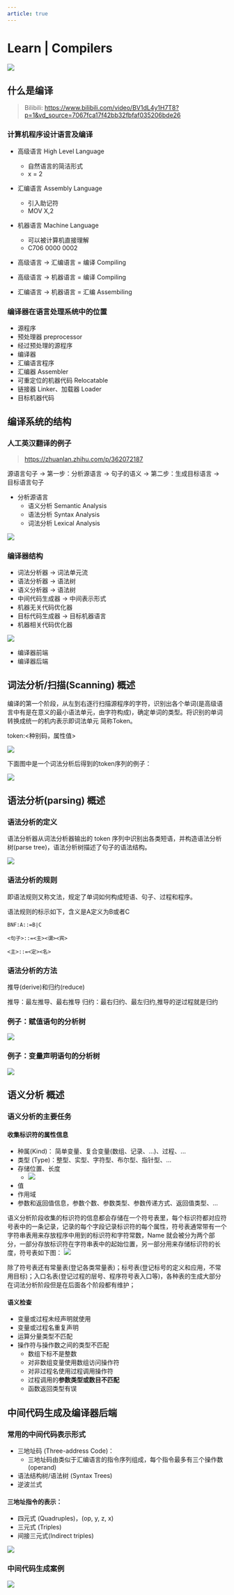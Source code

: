 ```yaml
---
article: true
---
```


# Learn | Compilers

![](/public-articles/learn-compilers.png)

## 什么是编译

> Bilibili: https://www.bilibili.com/video/BV1dL4y1H7T8?p=1&vd_source=7067fca17f42bb32fbfaf035206bde26

### 计算机程序设计语言及编译

- 高级语言  High Level Language
  - 自然语言的简洁形式
  - x = 2
- 汇编语言  Assembly Language
  - 引入助记符 
  - MOV X,2
- 机器语言  Machine Language
  - 可以被计算机直接理解
  - C706 0000 0002

- 高级语言 -> 汇编语言 = 编译 Compiling
- 高级语言 -> 机器语言 = 编译 Compiling
- 汇编语言 -> 机器语言 = 汇编 Assembiling

### 编译器在语言处理系统中的位置

- 源程序
- 预处理器 preprocessor
- 经过预处理的源程序
- 编译器
- 汇编语言程序
- 汇编器 Assembler
- 可重定位的机器代码  Relocatable
- 链接器  Linker、加载器 Loader
- 目标机器代码

## 编译系统的结构

### 人工英汉翻译的例子

> https://zhuanlan.zhihu.com/p/362072187

源语言句子 -> 第一步：分析源语言 -> 句子的语义 -> 第二步：生成目标语言 -> 目标语言句子

- 分析源语言
  - 语义分析  Semantic Analysis
  - 语法分析  Syntax Analysis
  - 词法分析  Lexical Analysis

![](https://pic1.zhimg.com/80/v2-030d08a420bca7456162086ecb04c704_720w.webp)


### 编译器结构

- 词法分析器 -> 词法单元流
- 语法分析器 -> 语法树
- 语义分析器 -> 语法树
- 中间代码生成器 -> 中间表示形式
- 机器无关代码优化器
- 目标代码生成器 -> 目标机器语言
- 机器相关代码优化器 

![](https://pic2.zhimg.com/80/v2-6c3637f5e5bbbc839e178f810c113895_720w.webp)
- 编译器前端
- 编译器后端

## 词法分析/扫描(Scanning) 概述

编译的第一个阶段，从左到右逐行扫描源程序的字符，识别出各个单词(是高级语言中有是在意义的最小语法单元，由字符构成)，确定单词的类型。将识别的单词转换成统一的机内表示即词法单元 简称Token。

token:<种别码，属性值>

![](https://pic4.zhimg.com/80/v2-51b995febf4f2e7c055cb0740c3f4527_720w.webp)

下面图中是一个词法分析后得到的token序列的例子：

![](https://pic3.zhimg.com/80/v2-7c6928e62b7657127220f05fc9083822_720w.webp)

## 语法分析(parsing) 概述

### 语法分析的定义

语法分析器从词法分析器输出的 token 序列中识别出各类短语，并构造语法分析树(parse tree)，语法分析树描述了句子的语法结构。

![](https://pic4.zhimg.com/80/v2-4c011627644419f6eed405c9ef739ff7_720w.webp)

### 语法分析的规则

即语法规则又称文法，规定了单词如何构成短语、句子、过程和程序。

语法规则的标示如下，含义是A定义为B或者C

```text
BNF:A::=B∣C

<句子>::=<主><谓><宾>

<主>::=<定><名>
```

### 语法分析的方法

推导(derive)和归约(reduce)

推导：最左推导、最右推导
归约：最右归约、最左归约,推导的逆过程就是归约

### 例子：赋值语句的分析树

![](https://pic2.zhimg.com/80/v2-a14ebfe5942e78da4e79a6a93f0dcf25_720w.webp)

### 例子：变量声明语句的分析树

![](https://pic1.zhimg.com/80/v2-58b789adf66113d62dd172760c781ba4_720w.webp)

## 语义分析 概述

### 语义分析的主要任务

#### 收集标识符的属性信息

- 种属(Kind)： 简单变量、复合变量(数组、记录、...)、过程、...
- 类型 (Type)：整型、实型、字符型、布尔型、指针型、...
- 存储位置、长度
  - ![](https://pic3.zhimg.com/80/v2-26cc7c62cc9d0c77bfcfea454b422292_720w.webp)
- 值
- 作用域
- 参数和返回值信息，参数个数、参数类型、参数传递方式、返回值类型、...
  
语义分析阶段收集的标识符的信息都会存储在一个符号表里，每个标识符都对应符号表中的一条记录，记录的每个字段记录标识符的每个属性，符号表通常带有一个字符串表用来存放程序中用到的标识符和字符常数，Name 就会被分为两个部分，一部分存放标识符在字符串表中的起始位置，另一部分用来存储标识符的长度，符号表如下图：
![](https://pic1.zhimg.com/80/v2-30d4f4fcef94a9ee860b0ece9647f450_720w.webp)

除了符号表还有常量表(登记各类常量表)；标号表(登记标号的定义和应用，不常用目标)；入口名表(登记过程的层号、程序符号表入口等)，各种表的生成大部分在词法分析阶段但是在后面各个阶段都有维护；


#### 语义检查

- 变量或过程未经声明就使用
- 变量或过程名重复声明
- 运算分量类型不匹配
- 操作符与操作数之间的类型不匹配
  - 数组下标不是整数
  - 对非数组变量使用数组访问操作符
  - 对非过程名使用过程调用操作符
  - 过程调用的**参数类型或数目不匹配**
  - 函数返回类型有误

## 中间代码生成及编译器后端

### 常用的中间代码表示形式

- 三地址码 (Three-address Code)：
  - 三地址码由类似于汇编语言的指令序列组成，每个指令最多有三个操作数(operand)
- 语法结构树/语法树 (Syntax Trees)
- 逆波兰式

#### 三地址指令的表示：

- 四元式 (Quadruples)，(op, y, z, x)
- 三元式 (Triples)
- 间接三元式(Indirect triples)

![](https://pic3.zhimg.com/80/v2-b2aa99ac42a1abef2b5a921bb8cbc99e_720w.webp)

### 中间代码生成案例

![](https://pic2.zhimg.com/80/v2-3e61dfb5938cc1b99939e34b63cd7619_720w.webp)